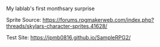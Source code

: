 My lablab's first monthsary surprise

Sprite Source: https://forums.rpgmakerweb.com/index.php?threads/skylars-character-sprites.41628/

Test Site: https://jpmb0816.github.io/SampleRPG2/
